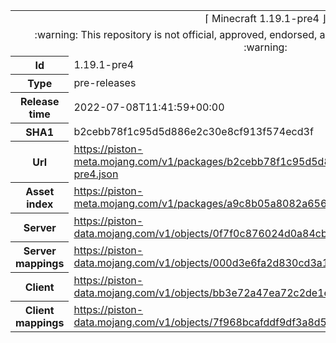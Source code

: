 <html><table>
<tr><td colspan="2" align="center"><img width="0" height="0"><br/>⌈ Minecraft 1.19.1-pre4 ⌋<br/><img width="0" height="0"></td></tr>
<tr><td colspan="2" align="center"><img width="0" height="0"><br/>
:warning: This repository is not official, approved, endorsed, associated or connected with Mojang :warning:
<br/><img width="0" height="0"></td></tr>
<tr><th>Id</th><td>1.19.1-pre4</td></tr>
<tr><th>Type</th><td>pre-releases</td></tr>
<tr><th>Release time</th><td>2022-07-08T11:41:59+00:00</td></tr>
<tr><th>SHA1</th><td>b2cebb78f1c95d5d886e2c30e8cf913f574ecd3f</td></tr>
<tr><th>Url</th><td><a href="https://piston-meta.mojang.com/v1/packages/b2cebb78f1c95d5d886e2c30e8cf913f574ecd3f/1.19.1-pre4.json">https://piston-meta.mojang.com/v1/packages/b2cebb78f1c95d5d886e2c30e8cf913f574ecd3f/1.19.1-pre4.json</a></td></tr>
<tr><th>Asset index</th><td><a href="https://piston-meta.mojang.com/v1/packages/a9c8b05a8082a65678beda6dfa2b8f21fa627bce/1.19.json">https://piston-meta.mojang.com/v1/packages/a9c8b05a8082a65678beda6dfa2b8f21fa627bce/1.19.json</a></td></tr>
<tr><th>Server</th><td><a href="https://piston-data.mojang.com/v1/objects/0f7f0c876024d0a84cb50547f72fe81dbfbfdb19/server.jar">https://piston-data.mojang.com/v1/objects/0f7f0c876024d0a84cb50547f72fe81dbfbfdb19/server.jar</a></td></tr>
<tr><th>Server mappings</th><td><a href="https://piston-data.mojang.com/v1/objects/000d3e6fa2d830cd3a1612ab42f56bea224fb2b6/server.txt">https://piston-data.mojang.com/v1/objects/000d3e6fa2d830cd3a1612ab42f56bea224fb2b6/server.txt</a></td></tr>
<tr><th>Client</th><td><a href="https://piston-data.mojang.com/v1/objects/bb3e72a47ea72c2de1ed0b926166ea9b36fd666e/client.jar">https://piston-data.mojang.com/v1/objects/bb3e72a47ea72c2de1ed0b926166ea9b36fd666e/client.jar</a></td></tr>
<tr><th>Client mappings</th><td><a href="https://piston-data.mojang.com/v1/objects/7f968bcafddf9df3a8d5eb0f93a48a64b1ab1a84/client.txt">https://piston-data.mojang.com/v1/objects/7f968bcafddf9df3a8d5eb0f93a48a64b1ab1a84/client.txt</a></td></tr>
</table></html>